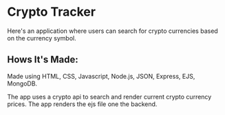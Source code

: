 # Crypto Tracker
Here's an application where users can search for crypto currencies based on the currency symbol. 



## Hows It's Made:

Made using HTML, CSS, Javascript, Node.js, JSON, Express, EJS, MongoDB.

The app uses a crypto api to search and render current crypto currency prices. The app renders
the ejs file one the backend. 
